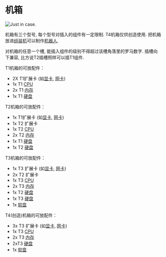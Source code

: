 # 机箱

![Just in case.](oredict:oc:case1)

机箱有三个型号, 每个型号对插入的组件有一定限制. T4机箱仅供创造使用. 把机箱放进[组装机](assembler.md)可以制作[机器人](robot.md).

对机箱的任意一个槽, 能插入组件的级别不得超过该槽角落里的罗马数字. 插槽向下兼容, 比方说T2插槽照样可以插T1组件.

T1机箱的可放配件：
- 2X T1扩展卡 (如[显卡](../item/graphicsCard1.md), [网卡](../item/lanCard.md))
- 1x T1 [CPU](../item/cpu1.md)
- 2x T1 [内存](../item/ram1.md)
- 1x T1 [硬盘](../item/hdd1.md)

T2机箱的可放配件：
- 1x T1扩展卡 (如[显卡](../item/graphicsCard1.md), [网卡](../item/lanCard.md))
- 1x T2 扩展卡 
- 1x T2 [CPU](../item/cpu2.md)
- 2x T2 [内存](../item/ram3.md)
- 1x T1 [硬盘](../item/hdd1.md)
- 1x T2 [硬盘](../item/hdd2.md)

T3机箱的可放配件：
- 1x T3 扩展卡  (如[显卡](../item/graphicsCard1.md), [网卡](../item/lanCard.md))
- 2x T2 扩展卡 
- 1x T3 [CPU](../item/cpu3.md)
- 2x T3 [内存](../item/ram5.md)
- 1x T2 [硬盘](../item/hdd2.md)
- 1x T3 [硬盘](../item/hdd3.md)
- 1x [软盘](../item/floppy.md)

T4(创造)机箱的可放配件：
- 3x T3 扩展卡  (如[显卡](../item/graphicsCard1.md), [网卡](../item/lanCard.md))
- 1x T3 [CPU](../item/cpu3.md)
- 2x T3 [内存](../item/ram5.md)
- 2xT3 [硬盘](../item/hdd3.md)
- 1x [软盘](../item/floppy.md)